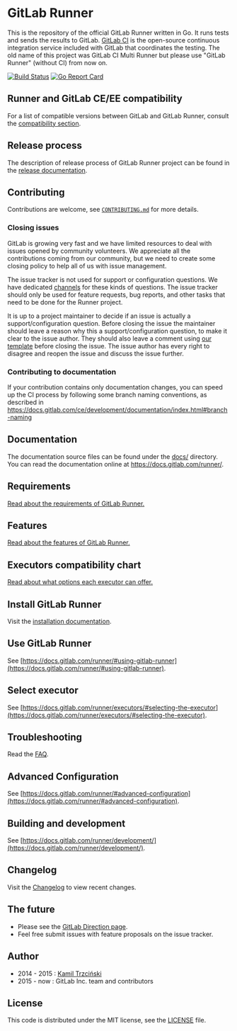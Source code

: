 # GitLab Runner

This is the repository of the official GitLab Runner written in Go.
It runs tests and sends the results to GitLab.
[GitLab CI](https://about.gitlab.com/gitlab-ci) is the open-source
continuous integration service included with GitLab that coordinates the testing.
The old name of this project was GitLab CI Multi Runner but please use "GitLab Runner" (without CI) from now on.

[![Build Status](https://gitlab.com/gitlab-org/gitlab-runner/badges/master/build.svg)](https://gitlab.com/gitlab-org/gitlab-runner/commits/master)
[![Go Report Card](https://goreportcard.com/badge/gitlab.com/gitlab-org/gitlab-runner)](https://goreportcard.com/report/gitlab.com/gitlab-org/gitlab-runner)

## Runner and GitLab CE/EE compatibility

For a list of compatible versions between GitLab and GitLab Runner, consult
the [compatibility section](https://docs.gitlab.com/runner/#compatibility-with-gitlab-versions).

## Release process

The description of release process of GitLab Runner project can be found in the [release documentation](docs/release_process/README.md).

## Contributing

Contributions are welcome, see [`CONTRIBUTING.md`](CONTRIBUTING.md) for more details.

### Closing issues

GitLab is growing very fast and we have limited resources to deal with
issues opened by community volunteers. We appreciate all the
contributions coming from our community, but we need to create some
closing policy to help all of us with issue management.

The issue tracker is not used for support or configuration questions. We
have dedicated [channels](https://about.gitlab.com/support/) for these
kinds of questions. The issue tracker should only be used for feature
requests, bug reports, and other tasks that need to be done for the
Runner project.

It is up to a project maintainer to decide if an issue is actually a
support/configuration question. Before closing the issue the maintainer
should leave a reason why this a support/configuration question, to make
it clear to the issue author. They should also leave a comment using
[our template](https://gitlab.com/gitlab-org/gitlab-runner/blob/master/PROCESS.md#support-requests-and-configuration-questions)
before closing the issue. The issue author has every right to disagree and
reopen the issue and discuss the issue further.

### Contributing to documentation

If your contribution contains only documentation changes, you can speed up the CI process
by following some branch naming conventions, as described in <https://docs.gitlab.com/ce/development/documentation/index.html#branch-naming>

## Documentation

The documentation source files can be found under the [docs/](docs/) directory. You can
read the documentation online at <https://docs.gitlab.com/runner/>.

## Requirements

[Read about the requirements of GitLab Runner.](https://docs.gitlab.com/runner/#requirements)

## Features

[Read about the features of GitLab Runner.](https://docs.gitlab.com/runner/#features)

## Executors compatibility chart

[Read about what options each executor can offer.](https://docs.gitlab.com/runner/executors/#compatibility-chart)

## Install GitLab Runner

Visit the [installation documentation](https://docs.gitlab.com/runner/install/).

## Use GitLab Runner

See [https://docs.gitlab.com/runner/#using-gitlab-runner](https://docs.gitlab.com/runner/#using-gitlab-runner).

## Select executor

See [https://docs.gitlab.com/runner/executors/#selecting-the-executor](https://docs.gitlab.com/runner/executors/#selecting-the-executor).

## Troubleshooting

Read the [FAQ](https://docs.gitlab.com/runner/faq/).

## Advanced Configuration

See [https://docs.gitlab.com/runner/#advanced-configuration](https://docs.gitlab.com/runner/#advanced-configuration).

## Building and development

See [https://docs.gitlab.com/runner/development/](https://docs.gitlab.com/runner/development/).

## Changelog

Visit the [Changelog](CHANGELOG.md) to view recent changes.

## The future

- Please see the [GitLab Direction page](https://about.gitlab.com/direction/).
- Feel free submit issues with feature proposals on the issue tracker.

## Author

- 2014 - 2015   : [Kamil Trzciński](mailto:ayufan@ayufan.eu)
- 2015 - now    : GitLab Inc. team and contributors

## License

This code is distributed under the MIT license, see the [LICENSE](LICENSE) file.
